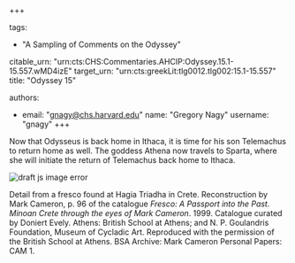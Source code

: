 +++

tags:
- "A Sampling of Comments on the Odyssey"

citable_urn: "urn:cts:CHS:Commentaries.AHCIP:Odyssey.15.1-15.557.wMD4izE"
target_urn: "urn:cts:greekLit:tlg0012.tlg002:15.1-15.557"
title: "Odyssey 15"

authors:
- email: "gnagy@chs.harvard.edu"
  name: "Gregory Nagy"
  username: "gnagy"
+++

<p>Now that Odysseus is back home in Ithaca, it is time for his son Telemachus to return home as well. The goddess Athena now travels to Sparta, where she will initiate the return of Telemachus back home to Ithaca.</p><p></p><span><img src="https://classical-inquiries.chs.harvard.edu/wp-content/uploads/2017/07/Ariadne-like-figure.jpg" alt="draft js image error"/></span><p>Detail from a fresco found at Hagia Triadha in Crete. Reconstruction by Mark Cameron, p. 96 of the catalogue <em>Fresco: A Passport into the Past. Minoan Crete through the eyes of Mark Cameron</em>. 1999. Catalogue curated by Doniert Evely. Athens: British School at Athens; and N. P. Goulandris Foundation, Museum of Cycladic Art. Reproduced with the permission of the British School at Athens. BSA Archive: Mark Cameron Personal Papers: CAM 1.</p>